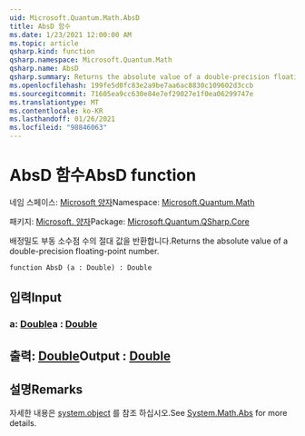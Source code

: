```yaml
---
uid: Microsoft.Quantum.Math.AbsD
title: AbsD 함수
ms.date: 1/23/2021 12:00:00 AM
ms.topic: article
qsharp.kind: function
qsharp.namespace: Microsoft.Quantum.Math
qsharp.name: AbsD
qsharp.summary: Returns the absolute value of a double-precision floating-point number.
ms.openlocfilehash: 199fe5d0fc83e2a9be7aa6ac8830c109602d3ccb
ms.sourcegitcommit: 71605ea9cc630e84e7ef29027e1f0ea06299747e
ms.translationtype: MT
ms.contentlocale: ko-KR
ms.lasthandoff: 01/26/2021
ms.locfileid: "98846063"
---
```

# <a name="absd-function"></a><span data-ttu-id="5f26b-102">AbsD 함수</span><span class="sxs-lookup"><span data-stu-id="5f26b-102">AbsD function</span></span>

<span data-ttu-id="5f26b-103">네임 스페이스: [Microsoft 양자](xref:Microsoft.Quantum.Math)</span><span class="sxs-lookup"><span data-stu-id="5f26b-103">Namespace: [Microsoft.Quantum.Math](xref:Microsoft.Quantum.Math)</span></span>

<span data-ttu-id="5f26b-104">패키지: [Microsoft. 양자](https://nuget.org/packages/Microsoft.Quantum.QSharp.Core)</span><span class="sxs-lookup"><span data-stu-id="5f26b-104">Package: [Microsoft.Quantum.QSharp.Core](https://nuget.org/packages/Microsoft.Quantum.QSharp.Core)</span></span>


<span data-ttu-id="5f26b-105">배정밀도 부동 소수점 수의 절대 값을 반환합니다.</span><span class="sxs-lookup"><span data-stu-id="5f26b-105">Returns the absolute value of a double-precision floating-point number.</span></span>

```qsharp
function AbsD (a : Double) : Double
```


## <a name="input"></a><span data-ttu-id="5f26b-106">입력</span><span class="sxs-lookup"><span data-stu-id="5f26b-106">Input</span></span>

### <a name="a--double"></a><span data-ttu-id="5f26b-107">a: [Double](xref:microsoft.quantum.lang-ref.double)</span><span class="sxs-lookup"><span data-stu-id="5f26b-107">a : [Double](xref:microsoft.quantum.lang-ref.double)</span></span>





## <a name="output--double"></a><span data-ttu-id="5f26b-108">출력: [Double](xref:microsoft.quantum.lang-ref.double)</span><span class="sxs-lookup"><span data-stu-id="5f26b-108">Output : [Double](xref:microsoft.quantum.lang-ref.double)</span></span>



## <a name="remarks"></a><span data-ttu-id="5f26b-109">설명</span><span class="sxs-lookup"><span data-stu-id="5f26b-109">Remarks</span></span>

<span data-ttu-id="5f26b-110">자세한 내용은 [system.object](https://docs.microsoft.com/dotnet/api/system.math.abs) 를 참조 하십시오.</span><span class="sxs-lookup"><span data-stu-id="5f26b-110">See [System.Math.Abs](https://docs.microsoft.com/dotnet/api/system.math.abs) for more details.</span></span>